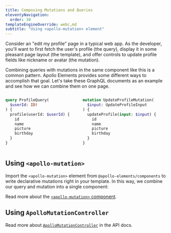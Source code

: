 ```yaml
---
title: Composing Mutations and Queries
eleventyNavigation:
  order: 30
templateEngineOverride: webc,md
subtitle: "Using <apollo-mutation> element"
---
```


Consider an "edit my profile" page in a typical web app. As the developer, 
you'll want to first fetch the user's profile (the query), display it in some 
pleasant page layout (the template), and offer controls to update profile fields 
like nickname or avatar (the mutation).

Combining queries with mutations in the same component like this is a common 
pattern. Apollo Elements provides some different ways to accomplish that goal. 
Let's take these GraphQL documents as an example and see how we can combine them 
on one page.

<style>
#gql-documents {
  display: grid;
  gap: 12px 6px;
  grid-template: auto auto / auto;
}

#gql-documents pre {
  height: 100%;
}

@media (min-width: 600px) {
  #gql-documents {
    grid-template: auto / auto auto;
  }
}
</style>

<div id="gql-documents">
  <code-copy>

  ```graphql
  query ProfileQuery(
    $userId: ID!
  ) {
    profile(userId: $userId) {
      id
      name
      picture
      birthday
    }
  }
  ```

  </code-copy>
  <code-copy>

  ```graphql
  mutation UpdateProfileMutation(
    $input: UpdateProfileInput
  ) {
    updateProfile(input: $input) {
      id
      name
      picture
      birthday
    }
  }
  ```

  </code-copy>
</div>

## Using `<apollo-mutation>`

<a hidden id="#example-edit-user-profile"></a>

Import the `<apollo-mutation>` element from `@apollo-elements/components` to 
write declarative mutations right in your template. In this way, we combine our 
query and mutation into a single component:

<code-tabs collection="libraries" default-tab="lit">
  <code-tab tab-id="html" src="snippets/composition/html.html"></code-tab>
  <code-tab tab-id="mixins" src="snippets/composition/mixins.ts"></code-tab>
  <code-tab tab-id="lit" src="snippets/composition/lit.ts"></code-tab>
  <code-tab tab-id="fast" src="snippets/composition/fast.ts"></code-tab>
  <code-tab tab-id="haunted" src="snippets/composition/haunted.js"></code-tab>
  <code-tab tab-id="atomico" src="snippets/composition/atomico.jsx"></code-tab>
  <code-tab tab-id="hybrids" src="snippets/composition/hybrids.js"></code-tab>
</code-tabs>

Read more about the [`<apollo-mutation>` 
component](/api/components/apollo-mutation/).

## Using `ApolloMutationController`

<code-tabs collection="libraries" default-tab="lit">
  <code-tab tab-id="html" src="snippets/ApolloMutationController/html.html"></code-tab>
  <code-tab tab-id="mixins" src="snippets/ApolloMutationController/mixins.ts"></code-tab>
  <code-tab tab-id="lit" src="snippets/ApolloMutationController/lit.ts"></code-tab>
  <code-tab tab-id="fast" src="snippets/ApolloMutationController/fast.ts"></code-tab>
  <code-tab tab-id="haunted" src="snippets/ApolloMutationController/haunted.js"></code-tab>
  <code-tab tab-id="atomico" src="snippets/ApolloMutationController/atomico.jsx"></code-tab>
  <code-tab tab-id="hybrids" src="snippets/ApolloMutationController/hybrids.js"></code-tab>
</code-tabs>

Read more about [`ApolloMutationController`](/api/core/controllers/mutation/) in 
the API docs.
